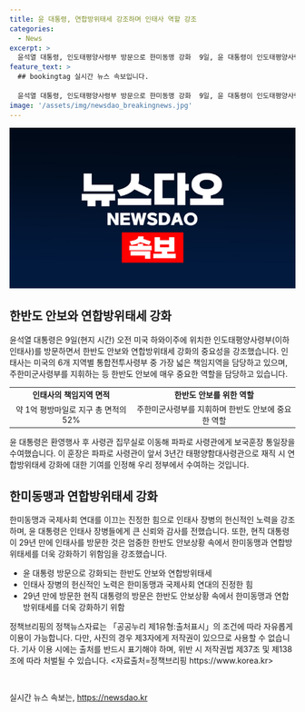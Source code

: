 ```yaml
---
title: 윤 대통령, 연합방위태세 강조하며 인태사 역할 강조
categories:
  - News
excerpt: >
  윤석열 대통령, 인도태평양사령부 방문으로 한미동맹 강화  9일, 윤 대통령이 인도태평양사령부를 방문했다. 이는 처음이며, 1995년 이후 최초이다. 인태사는 미국의 6개 지역별 통합전투사령부 중 가장 넓은 책임지역을 담당하며, 주한미군사령부를 지휘하는 등 한반도 안보에 중요한 역할을 한다. 윤 대통령은 파파로 사령관에게 보국훈장 통일장을 수여하며, 한반도 연합방위태세의 중요성을 강조했다. 인태사 장병들을 격려하고 한미 군사당국 간의 긴밀한 공조를 강조했다.
feature_text: >
  ## bookingtag 실시간 뉴스 속보입니다.

  윤석열 대통령, 인도태평양사령부 방문으로 한미동맹 강화  9일, 윤 대통령이 인도태평양사령부를 방문했다. 이는 처음이며, 1995년 이후 최초이다. 인태사는 미국의 6개 지역별 통합전투사령부 중 가장 넓은 책임지역을 담당하며, 주한미군사령부를 지휘하는 등 한반도 안보에 중요한 역할을 한다. 윤 대통령은 파파로 사령관에게 보국훈장 통일장을 수여하며, 한반도 연합방위태세의 중요성을 강조했다. 인태사 장병들을 격려하고 한미 군사당국 간의 긴밀한 공조를 강조했다.
image: '/assets/img/newsdao_breakingnews.jpg'
---
```


<p><img src="/assets/img/newsdao_breakingnews.jpg" alt="bookingtag 속보" /></p>

<h2 data-ke-size="size26">한반도 안보와 연합방위태세 강화</h2>

<p data-ke-size="size16">윤석열 대통령은 9일(현지 시간) 오전 미국 하와이주에 위치한 인도태평양사령부(이하 인태사)를 방문하면서 한반도 안보와 연합방위태세 강화의 중요성을 강조했습니다. 인태사는 미국의 6개 지역별 통합전투사령부 중 가장 넓은 책임지역을 담당하고 있으며, 주한미군사령부를 지휘하는 등 한반도 안보에 매우 중요한 역할을 담당하고 있습니다.</p>

<table>
  <tr>
    <td style="text-align: center; height: 17px;"><b>인태사의 책임지역 면적</b></td>
    <td style="text-align: center; height: 17px;"><b>한반도 안보를 위한 역할</b></td>
  </tr>
  <tr>
    <td style="text-align: center; height: 17px;">약 1억 평방마일로 지구 총 면적의 52%</td>
    <td style="text-align: center; height: 17px;">주한미군사령부를 지휘하며 한반도 안보에 중요한 역할</td>
  </tr>
</table>

<p data-ke-size="size16">윤 대통령은 환영행사 후 사령관 집무실로 이동해 파파로 사령관에게 보국훈장 통일장을 수여했습니다. 이 훈장은 파파로 사령관이 앞서 3년간 태평양함대사령관으로 재직 시 연합방위태세 강화에 대한 기여를 인정해 우리 정부에서 수여하는 것입니다.</p>

<h2 data-ke-size="size26">한미동맹과 연합방위태세 강화</h2>

<p data-ke-size="size16">한미동맹과 국제사회 연대를 이끄는 진정한 힘으로 인태사 장병의 헌신적인 노력을 강조하며, 윤 대통령은 인태사 장병들에게 큰 신뢰와 감사를 전했습니다. 또한, 현직 대통령이 29년 만에 인태사를 방문한 것은 엄중한 한반도 안보상황 속에서 한미동맹과 연합방위태세를 더욱 강화하기 위함임을 강조했습니다.</p>

<ul>
  <li>윤 대통령 방문으로 강화되는 한반도 안보와 연합방위태세</li>
  <li>인태사 장병의 헌신적인 노력은 한미동맹과 국제사회 연대의 진정한 힘</li>
  <li>29년 만에 방문한 현직 대통령의 방문은 한반도 안보상황 속에서 한미동맹과 연합방위태세를 더욱 강화하기 위함</li>
</ul>

<p data-ke-size="size16">정책브리핑의 정책뉴스자료는 「공공누리 제1유형:출처표시」의 조건에 따라 자유롭게 이용이 가능합니다. 다만, 사진의 경우 제3자에게 저작권이 있으므로 사용할 수 없습니다. 기사 이용 시에는 출처를 반드시 표기해야 하며, 위반 시 저작권법 제37조 및 제138조에 따라 처벌될 수 있습니다. <자료출처=정책브리핑 https://www.korea.kr></p>

<p data-ke-size="size16">&nbsp;</p>
실시간 뉴스 속보는, <a href="https://newsdao.kr" rel="dofollow">https://newsdao.kr</a>


